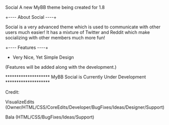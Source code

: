 Social
A new MyBB theme being created for 1.8


+---- About Social ----+

Social is a very advanced theme which is used to communicate with other users much easier!
It has a mixture of Twitter and Reddit which make socializing with other members much more fun!



+---- Features ----+

- Very Nice, Yet Simple Design

(Features will be added along with the development.)



******************** MyBB Social is Currently Under Development ********************

Credit:

VisualizeEdits (Owner/HTML/CSS/CoreEdits/Developer/BugFixes/Ideas/Designer/Support)

Bala (HTML/CSS/BugFixes/Ideas/Support)
